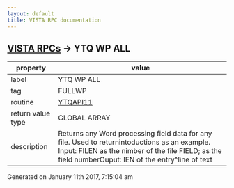 ```yaml
---
layout: default
title: VISTA RPC documentation
---
```




## [VISTA RPCs](TableOfContent.md) &#8594; YTQ WP ALL 

 property | value 
--- | --- 
 label | YTQ WP ALL
 tag | FULLWP
 routine | [YTQAPI11](http://code.osehra.org/dox/Routine_YTQAPI11_source.html)
 return value type | GLOBAL ARRAY
 description | Returns any Word processing field data for any file. Used to returnintoductions as an example. Input: FILEN as the nimber of the file        FIELD; as the field numberOuput: IEN of the entry^line of text




 Generated on January 11th 2017, 7:15:04 am